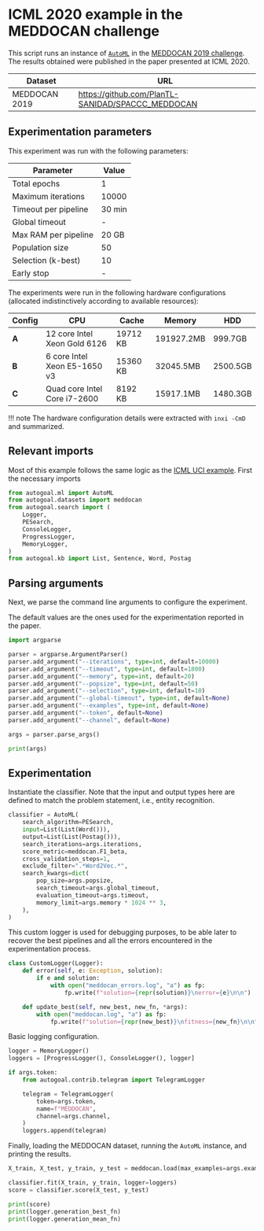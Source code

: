 # ICML 2020 example in the MEDDOCAN challenge

This script runs an instance of [`AutoML`](/api/autogoal.ml#automl)
in the [MEDDOCAN 2019 challenge](https://github.com/PlanTL-SANIDAD/SPACCC_MEDDOCAN).
The results obtained were published in the paper presented at ICML 2020.

| Dataset | URL |
|--|--|
| MEDDOCAN 2019 | <https://github.com/PlanTL-SANIDAD/SPACCC_MEDDOCAN> |

## Experimentation parameters

This experiment was run with the following parameters:

| Parameter | Value |
|--|--|
| Total epochs         | 1      |
| Maximum iterations   | 10000  |
| Timeout per pipeline | 30 min |
| Global timeout       | -      |
| Max RAM per pipeline | 20 GB  |
| Population size      | 50     |
| Selection (k-best)   | 10     |
| Early stop           |-       |

The experiments were run in the following hardware configurations
(allocated indistinctively according to available resources):

| Config | CPU | Cache | Memory | HDD |
|--|--|--|--|--|
| **A** | 12 core Intel Xeon Gold 6126 | 19712 KB |  191927.2MB | 999.7GB  |
| **B** | 6 core Intel Xeon E5-1650 v3 | 15360 KB |  32045.5MB  | 2500.5GB |
| **C** | Quad core Intel Core i7-2600 |  8192 KB |  15917.1MB  | 1480.3GB |

!!! note
    The hardware configuration details were extracted with `inxi -CmD` and summarized.

## Relevant imports

Most of this example follows the same logic as the [ICML UCI example](/examples/solving_uci_datasets).
First the necessary imports

```python
from autogoal.ml import AutoML
from autogoal.datasets import meddocan
from autogoal.search import (
    Logger,
    PESearch,
    ConsoleLogger,
    ProgressLogger,
    MemoryLogger,
)
from autogoal.kb import List, Sentence, Word, Postag
```

## Parsing arguments

Next, we parse the command line arguments to configure the experiment.

The default values are the ones used for the experimentation reported in the paper.

```python
import argparse

parser = argparse.ArgumentParser()
parser.add_argument("--iterations", type=int, default=10000)
parser.add_argument("--timeout", type=int, default=1800)
parser.add_argument("--memory", type=int, default=20)
parser.add_argument("--popsize", type=int, default=50)
parser.add_argument("--selection", type=int, default=10)
parser.add_argument("--global-timeout", type=int, default=None)
parser.add_argument("--examples", type=int, default=None)
parser.add_argument("--token", default=None)
parser.add_argument("--channel", default=None)

args = parser.parse_args()

print(args)
```

## Experimentation

Instantiate the classifier.
Note that the input and output types here are defined to match the problem statement,
i.e., entity recognition.

```python
classifier = AutoML(
    search_algorithm=PESearch,
    input=List(List(Word())),
    output=List(List(Postag())),
    search_iterations=args.iterations,
    score_metric=meddocan.F1_beta,
    cross_validation_steps=1,
    exclude_filter=".*Word2Vec.*",
    search_kwargs=dict(
        pop_size=args.popsize,
        search_timeout=args.global_timeout,
        evaluation_timeout=args.timeout,
        memory_limit=args.memory * 1024 ** 3,
    ),
)
```

This custom logger is used for debugging purposes, to be able later to recover
the best pipelines and all the errors encountered in the experimentation process.

```python
class CustomLogger(Logger):
    def error(self, e: Exception, solution):
        if e and solution:
            with open("meddocan_errors.log", "a") as fp:
                fp.write(f"solution={repr(solution)}\nerror={e}\n\n")

    def update_best(self, new_best, new_fn, *args):
        with open("meddocan.log", "a") as fp:
            fp.write(f"solution={repr(new_best)}\nfitness={new_fn}\n\n")
```

Basic logging configuration.

```python
logger = MemoryLogger()
loggers = [ProgressLogger(), ConsoleLogger(), logger]

if args.token:
    from autogoal.contrib.telegram import TelegramLogger

    telegram = TelegramLogger(
        token=args.token,
        name=f"MEDDOCAN",
        channel=args.channel,
    )
    loggers.append(telegram)
```

Finally, loading the MEDDOCAN dataset, running the `AutoML` instance,
and printing the results.

```python
X_train, X_test, y_train, y_test = meddocan.load(max_examples=args.examples)

classifier.fit(X_train, y_train, logger=loggers)
score = classifier.score(X_test, y_test)

print(score)
print(logger.generation_best_fn)
print(logger.generation_mean_fn)
```
